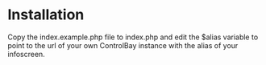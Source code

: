 Installation
============

Copy the index.example.php file to index.php and edit the $alias variable to point to the url of your own ControlBay instance with the alias of your infoscreen.